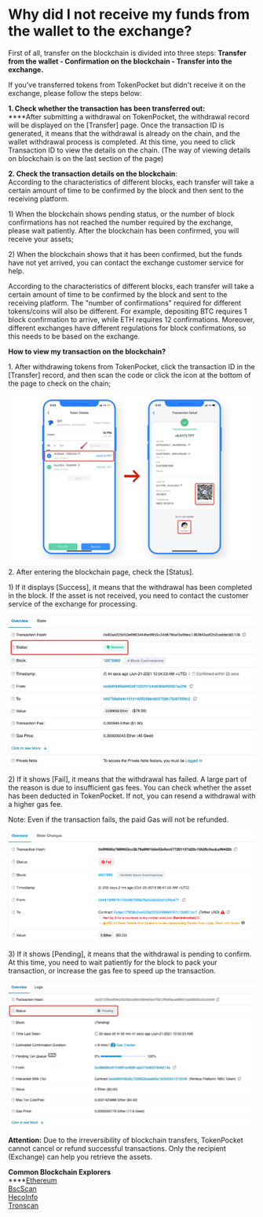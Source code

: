 # Why did I not receive my funds from the wallet to the exchange?

First of all, transfer on the blockchain is divided into three steps: **Transfer from the wallet - Confirmation on the blockchain - Transfer into the exchange.**&#x20;

If you've transferred tokens from TokenPocket but didn't receive it on the exchange, please follow the steps below:&#x20;

**1. Check whether the transaction has been transferred out:**\
****After submitting a withdrawal on TokenPocket, the withdrawal record will be displayed on the \[Transfer] page. Once the transaction ID is generated, it means that the withdrawal is already on the chain, and the wallet withdrawal process is completed. At this time, you need to click Transaction ID to view the details on the chain. (The way of viewing details on blockchain is on the last section of the page)&#x20;

**2. Check the transaction details on the blockchain**:\
According to the characteristics of different blocks, each transfer will take a certain amount of time to be confirmed by the block and then sent to the receiving platform.&#x20;

1\) When the blockchain shows pending status, or the number of block confirmations has not reached the number required by the exchange, please wait patiently. After the blockchain has been confirmed, you will receive your assets;&#x20;

2\) When the blockchain shows that it has been confirmed, but the funds have not yet arrived, you can contact the exchange customer service for help.&#x20;

According to the characteristics of different blocks, each transfer will take a certain amount of time to be confirmed by the block and sent to the receiving platform. The "number of confirmations" required for different tokens/coins will also be different. For example, depositing BTC requires 1 block confirmation to arrive, while ETH requires 12 confirmations. Moreover, different exchanges have different regulations for block confirmations, so this needs to be based on the exchange.&#x20;

**How to view my transaction on the blockchain?**&#x20;

1\. After withdrawing tokens from TokenPocket, click the transaction ID in the \[Transfer] record, and then scan the code or click the icon at the bottom of the page to check on the chain;&#x20;

![](<../../.gitbook/assets/1 (13) (1).png>)

2\. After entering the blockchain page, check the \[Status].

1\) If it displays \[Success], it means that the withdrawal has been completed in the block. If the asset is not received, you need to contact the customer service of the exchange for processing.

![](../../.gitbook/assets/cheng-gong-lian-.jpg)

2\) If it shows \[Fail], it means that the withdrawal has failed. A large part of the reason is due to insufficient gas fees. You can check whether the asset has been deducted in TokenPocket. If not, you can resend a withdrawal with a higher gas fee.&#x20;

Note: Even if the transaction fails, the paid Gas will not be refunded.

![](../../.gitbook/assets/fails.png)

3\) If it shows \[Pending], it means that the withdrawal is pending to confirm. At this time, you need to wait patiently for the block to pack your transaction, or increase the gas fee to speed up the transaction.

![](../../.gitbook/assets/pending.jpg)

**Attention:** Due to the irreversibility of blockchain transfers, TokenPocket cannot cancel or refund successful transactions. Only the recipient (Exchange) can help you retrieve the assets.

**Common Blockchain Explorers**\
****[Ethereum](https://cn.etherscan.com)\
[BscScan](https://bscscan.com)\
[HecoInfo](https://hecoinfo.com)\
[Tronscan](https://tronscan.io/#/)

